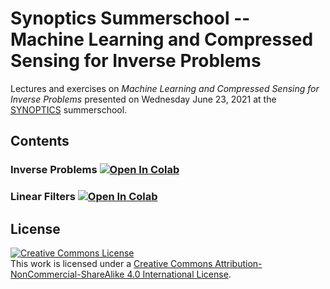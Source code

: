# Synoptics Summerschool -- Machine Learning and Compressed Sensing for Inverse Problems

Lectures and exercises on *Machine Learning and Compressed Sensing for Inverse Problems* presented on Wednesday June 23, 2021 at the [SYNOPTICS](
https://optics.tudelft.nl/index.php/optics-research-group/research/projects/synoptics/) summerschool.

## Contents

### Inverse Problems [![Open In Colab](https://colab.research.google.com/assets/colab-badge.svg)](https://colab.research.google.com/github/TristanvanLeeuwen/Summerschool/blob/main/InverseProblems.ipynb)

### Linear Filters [![Open In Colab](https://colab.research.google.com/assets/colab-badge.svg)](https://colab.research.google.com/github/TristanvanLeeuwen/Summerschool/blob/main/LinearFilters.ipynb)

## License
<a rel="license" href="http://creativecommons.org/licenses/by-nc-sa/4.0/"><img alt="Creative Commons License" style="border-width:0" src="https://i.creativecommons.org/l/by-nc-sa/4.0/88x31.png" /></a><br />This work is licensed under a <a rel="license" href="http://creativecommons.org/licenses/by-nc-sa/4.0/">Creative Commons Attribution-NonCommercial-ShareAlike 4.0 International License</a>.
